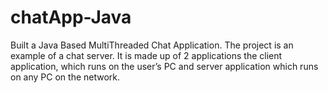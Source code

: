# chatApp-Java
Built a Java Based MultiThreaded Chat Application. The project is an example of a chat server. It is made up of 2 applications the client application, which runs on the user’s PC and server application which runs on any PC on the network.
